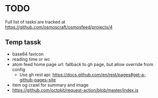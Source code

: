 # TODO

Full list of tasks are tracked at https://github.com/osmoscraft/osmosfeed/projects/4

## Temp tassk

- base64 favicon
- reading time or wc
- atom feed home page url: fallback to gh page, but allow override from config
  - Use gh rest api: https://docs.github.com/en/rest/pages#get-a-github-pages-site
- item og crawl for summary and image
- https://github.com/octokit/request-action/blob/master/index.js
